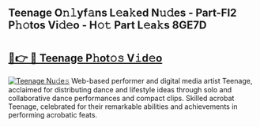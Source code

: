 ## Teenage O𝚗𝚕yf𝚊ns L𝚎a𝚔ed N𝚞𝚍es - Part-FI2 P𝚑𝚘tos Vi𝚍𝚎o - H𝚘𝚝 Part L𝚎a𝚔s 8GE7D

# <h2><a href="http://kf70y29.oniu.top/?m=Teenage">🔗👉 🔴 Teenage P𝚑ot𝚘𝚜 V𝚒d𝚎o</a></h2>

[![Teenage Nu𝚍e𝚜](https://i.imgur.com/0qMVB7G.gif)](http://kf70y29.oniu.top/?m=Teenage)
Web-based performer and digital media artist Teenage, acclaimed for distributing dance and lifestyle ideas through solo and collaborative dance performances and compact clips. Skilled acrobat Teenage, celebrated for their remarkable abilities and achievements in performing acrobatic feats.  
